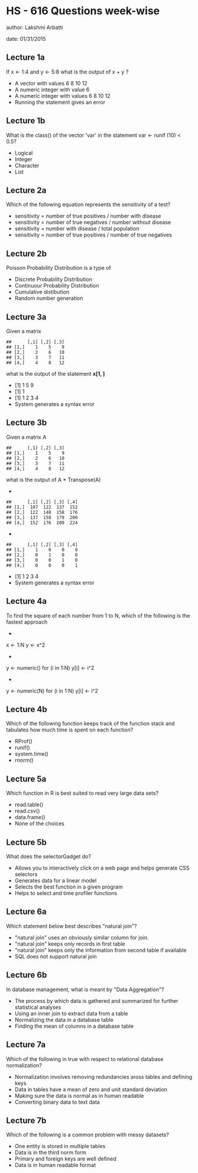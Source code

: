 HS - 616 Questions week-wise
================================================================
author: Lakshmi Arbatti

date: 01/31/2015



## Lecture 1a  

If x <- 1:4 and y <- 5:8 what is the output of x + y ?

* A vector with values 6 8 10 12
* A numeric integer with value 6
* A numeric integer with values 6 8 10 12
* Running the statement gives an error

## Lecture 1b  

What is the class() of the vector 'var' in the statement var <- runif (10) < 0.5?

* Logical  
* Integer 
* Character 
* List 

## Lecture 2a  

Which of the following equation represents the sensitivity of a test?

* sensitivity = number of true positives / number with disease
* sensitivity = number of true negatives / number without disease
* sensitivity = number with disease / total population
* sensitivity = number of true positives / number of true negatives

## Lecture 2b  

Poisson Probability Distribution is a type of 

* Discrete Probability Distribution  
* Continuour Probability Distribution
* Cumulative distibution
* Random number generation

## Lecture 3a  

Given a matrix

```
##      [,1] [,2] [,3]
## [1,]    1    5    9
## [2,]    2    6   10
## [3,]    3    7   11
## [4,]    4    8   12
```
what is the output of the statement __x[1, ]__

* [1] 1 5 9
* [1] 1
* [1] 1 2 3 4
* System generates a syntax error

## Lecture 3b   

Given a matrix A

```
##      [,1] [,2] [,3]
## [1,]    1    5    9
## [2,]    2    6   10
## [3,]    3    7   11
## [4,]    4    8   12
```
what is the output of A * Transpose(A)

*

```
##      [,1] [,2] [,3] [,4]
## [1,]  107  122  137  152
## [2,]  122  140  158  176
## [3,]  137  158  179  200
## [4,]  152  176  200  224
```

*

```
##      [,1] [,2] [,3] [,4]
## [1,]    1    0    0    0
## [2,]    0    1    0    0
## [3,]    0    0    1    0
## [4,]    0    0    0    1
```

* [1] 1 2 3 4
* System generates a syntax error

## Lecture 4a  

To find the square of each number from 1 to N, which of the following is the fastest approach

*
x <- 1:N
y <- x^2
  
*
y <- numeric()
for (i in 1:N) y[i] <- i^2

*
y <- numeric(N)
for (i in 1:N) y[i] <- i^2

## Lecture 4b  

Which of the following function keeps track of the function stack and tabulates how much time is spent on each function?

* RProf()
* runif()
* system.time()
* rnorm()

## Lecture 5a  

Which function in R is best suited to read very large data sets?

* read.table()
* read.csv()
* data.frame()
* None of the choices

## Lecture 5b  

What does the selectorGadget do?

* Allows you to interactively click on a web page and helps generate CSS selectors
* Generates data for a linear model
* Selects the best function in a given program
* Helps to select and time profiler functions

## Lecture 6a

Which statement below best describes "natural join"?

* "natural join" uses an obviously similar column for join.
* "natural join" keeps only records in first table
* "natural join" keeps only the information from second table if available
* SQL does not support natural join

## Lecture 6b

In database management, what is meant by "Data Aggregation"?

* The process by which data is gathered and summarized for further statistical analyses
* Using an inner join to extract data from a table
* Normalizing the data in a database table
* Finding the mean of columns in a database table

## Lecture 7a 

Which of the following in true with respect to relational database normalization?

* Normalization involves removing redundancies aross tables and defining keys
* Data in tables have a mean of zero and unit standard deviation
* Making sure the data is normal as in human readable
* Converting binary data to text data

## Lecture 7b

Which of the following is a common problem with messy datasets?

* One entity is stored in multiple tables
* Data is in the third norm form
* Primary and foreign keys are well defined
* Data is in human readable format






